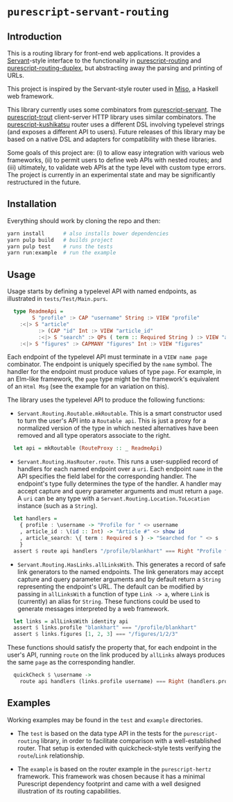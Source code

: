 # `purescript-servant-routing`

## Introduction

This is a routing library for front-end web applications.  It provides a [Servant](https://github.com/haskell-servant/servant)-style interface to the functionality in [purescript-routing](https://github.com/slamdata/purescript-routing) and [purescript-routing-duplex](https://github.com/natefaubion/purescript-routing-duplex), but abstracting away the parsing and printing of URLs.  

This project is inspired by the Servant-style router used in [Miso](https://github.com/dmjio/miso), a Haskell web framework.  

This library currently uses some combinators from [purescript-servant](https://github.com/f-o-a-m/purescript-servant). The [purescript-trout](https://github.com/owickstrom/purescript-trout) client-server HTTP library uses similar combinators.  The [purescript-kushikatsu](https://github.com/justinwoo/purescript-kushikatsu) router uses a different DSL involving typelevel strings (and exposes a different API to users).  Future releases of this library may be based on a native DSL and adapters for compatibility with these libraries.

Some goals of this project are: (i) to allow easy integration with various web frameworks, (ii) to permit users to define web APIs with nested routes; and (iii) ultimately, to validate web APIs at the type level with custom type errors.  The project is currently in an experimental state and may be significantly restructured in the future.

## Installation

Everything should work by cloning the repo and then:

```bash
yarn install      # also installs bower dependencies
yarn pulp build   # builds project
yarn pulp test    # runs the tests
yarn run:example  # run the example
```

## Usage

Usage starts by defining a typelevel API with named endpoints, as illustrated in `tests/Test/Main.purs`.

```purescript
  type ReadmeApi =
        S "profile" :> CAP "username" String :> VIEW "profile"
    :<|> S "article"
          :> (CAP "id" Int :> VIEW "article_id"
          :<|> S "search" :> QPs ( term :: Required String ) :> VIEW "article_search")
    :<|> S "figures" :> CAPMANY "figures" Int :> VIEW "figures"
```

Each endpoint of the typelevel API must terminate in a `VIEW name page` combinator.  The endpoint is uniquely specified by the `name` symbol.  The handler for the endpoint must produce values of type `page`.  For example, in an Elm-like framework, the `page` type might be the framework's equivalent of an `Html Msg` (see the example for an variation on this).

The library uses the typelevel API to produce the following functions:

* `Servant.Routing.Routable.mkRoutable`.  This is a smart constructor used to turn the user's API into a `Routable api`.  This is just a proxy for a normalized version of the type in which nested alternatives have been removed and all type operators associate to the right.

```purescript
  let api = mkRoutable (RouteProxy :: _ ReadmeApi)
```

* `Servant.Routing.HasRouter.route`.  This runs a user-supplied record of handlers for each named endpoint over a `uri`.  Each endpoint `name` in the API specifies the field label for the corresponding handler. The endpoint's type fully determines the type of the handler.  A handler may accept capture and query parameter arguments and must return a `page`.  A `uri` can be any type with a `Servant.Routing.Location.ToLocation` instance (such as a `String`).

```purescript
  let handlers =
    { profile : \username -> "Profile for " <> username
    , article_id : \(id :: Int) -> "Article #" <> show id
    , article_search: \{ term : Required s } -> "Searched for " <> s
    }
  assert $ route api handlers "/profile/blankhart" === Right "Profile for blankhart"
```

* `Servant.Routing.HasLinks.allLinksWith`.  This generates a record of safe link generators to the named endpoints.  The link generators may accept capture and query parameter arguments and by default return a `String` representing the endpoint's URL.  The default can be modified by passing in `allLinksWith` a function of type `Link -> a`, where `Link` is (currently) an alias for `String`.  These functions could be used to generate messages interpreted by a web framework.

```purescript
  let links = allLinksWith identity api
  assert $ links.profile "blankhart" === "/profile/blankhart"
  assert $ links.figures [1, 2, 3] === "/figures/1/2/3"
```

These functions should satisfy the property that, for each endpoint in the user's API, running `route` on the link produced by `allLinks` always produces the same `page` as the corresponding handler.

```purescript
  quickCheck $ \username ->
    route api handlers (links.profile username) === Right (handlers.profile username)
```

## Examples

Working examples may be found in the `test` and `example` directories.  

* The `test` is based on the data type API in the tests for the `purescript-routing` library, in order to facilitate comparison with a well-established router.  That setup is extended with quickcheck-style tests verifying the `route`/`Link` relationship.

* The `example` is based on the router example in the `purescript-hertz` framework.  This framework was chosen because it has a minimal Purescript dependency footprint and came with a well designed illustration of its routing capabilities.
